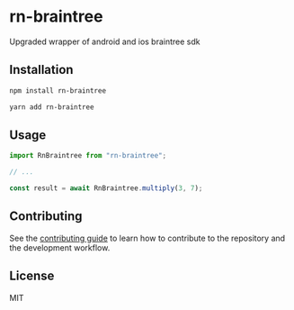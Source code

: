 # rn-braintree

Upgraded wrapper of android and ios braintree sdk

## Installation

```sh
npm install rn-braintree
```

```sh
yarn add rn-braintree
```

## Usage

```js
import RnBraintree from "rn-braintree";

// ...

const result = await RnBraintree.multiply(3, 7);
```

## Contributing

See the [contributing guide](CONTRIBUTING.md) to learn how to contribute to the repository and the development workflow.

## License

MIT

